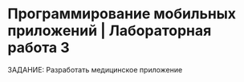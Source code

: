 # Программирование мобильных приложений | Лабораторная работа 3

ЗАДАНИЕ: Разработать медицинское приложение
